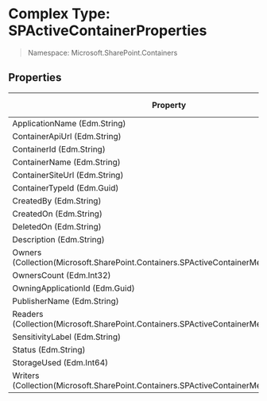 # Complex Type: SPActiveContainerProperties

> Namespace: Microsoft.SharePoint.Containers

## Properties

Property | SPO | SP 2019 | SP 2016 | SP 2013
----------|:---:|:-------:|:-------:|:-------:
ApplicationName (Edm.String) | ✅ | ❌ | ❌ | ❌
ContainerApiUrl (Edm.String) | ✅ | ❌ | ❌ | ❌
ContainerId (Edm.String) | ✅ | ❌ | ❌ | ❌
ContainerName (Edm.String) | ✅ | ❌ | ❌ | ❌
ContainerSiteUrl (Edm.String) | ✅ | ❌ | ❌ | ❌
ContainerTypeId (Edm.Guid) | ✅ | ❌ | ❌ | ❌
CreatedBy (Edm.String) | ✅ | ❌ | ❌ | ❌
CreatedOn (Edm.String) | ✅ | ❌ | ❌ | ❌
DeletedOn (Edm.String) | ✅ | ❌ | ❌ | ❌
Description (Edm.String) | ✅ | ❌ | ❌ | ❌
Owners (Collection(Microsoft.SharePoint.Containers.SPActiveContainerMemberProperties)) | ✅ | ❌ | ❌ | ❌
OwnersCount (Edm.Int32) | ✅ | ❌ | ❌ | ❌
OwningApplicationId (Edm.Guid) | ✅ | ❌ | ❌ | ❌
PublisherName (Edm.String) | ✅ | ❌ | ❌ | ❌
Readers (Collection(Microsoft.SharePoint.Containers.SPActiveContainerMemberProperties)) | ✅ | ❌ | ❌ | ❌
SensitivityLabel (Edm.String) | ✅ | ❌ | ❌ | ❌
Status (Edm.String) | ✅ | ❌ | ❌ | ❌
StorageUsed (Edm.Int64) | ✅ | ❌ | ❌ | ❌
Writers (Collection(Microsoft.SharePoint.Containers.SPActiveContainerMemberProperties)) | ✅ | ❌ | ❌ | ❌